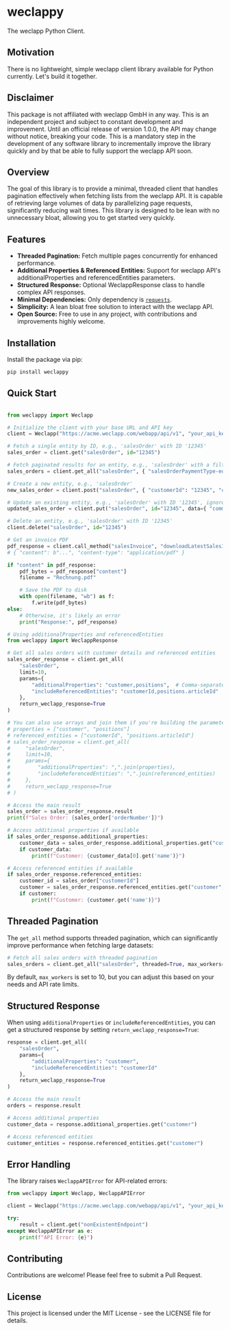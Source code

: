 # weclappy

The weclapp Python Client.

## Motivation

There is no lightweight, simple weclapp client library available for Python currently. Let's build it together.

## Disclaimer

This package is not affiliated with weclapp GmbH in any way. This is an independent project and subject to constant development and improvement. Until an official release of version 1.0.0, the API may change without notice, breaking your code. This is a mandatory step in the development of any software library to incrementally improve the library quickly and by that be able to fully support the weclapp API soon.

## Overview

The goal of this library is to provide a minimal, threaded client that handles pagination effectively when fetching lists from the weclapp API. It is capable of retrieving large volumes of data by parallelizing page requests, significantly reducing wait times. This library is designed to be lean with no unnecessary bloat, allowing you to get started very quickly.

## Features

- **Threaded Pagination:** Fetch multiple pages concurrently for enhanced performance.
- **Additional Properties & Referenced Entities:** Support for weclapp API's additionalProperties and referencedEntities parameters.
- **Structured Response:** Optional WeclappResponse class to handle complex API responses.
- **Minimal Dependencies:** Only dependency is [`requests`](https://pypi.org/project/requests/).
- **Simplicity:** A lean bloat free solution to interact with the weclapp API.
- **Open Source:** Free to use in any project, with contributions and improvements highly welcome.

## Installation

Install the package via pip:

```bash
pip install weclappy
```

## Quick Start

```python

from weclappy import Weclapp

# Initialize the client with your base URL and API key
client = Weclapp("https://acme.weclapp.com/webapp/api/v1", "your_api_key")

# Fetch a single entity by ID, e.g., 'salesOrder' with ID '12345'
sales_order = client.get("salesOrder", id="12345")

# Fetch paginated results for an entity, e.g., 'salesOrder' with a filter
sales_orders = client.get_all("salesOrder", { "salesOrderPaymentType-eq": "ADVANCE_PAYMENT" }, threaded=True)

# Create a new entity, e.g., 'salesOrder'
new_sales_order = client.post("salesOrder", { "customerId": "12345", "commission": "Hello, world!" })

# Update an existing entity, e.g., 'salesOrder' with ID '12345', ignoreMissingProperties is True per default
updated_sales_order = client.put("salesOrder", id="12345", data={ "commission": "Hello, universe!" })

# Delete an entity, e.g., 'salesOrder' with ID '12345'
client.delete("salesOrder", id="12345")

# Get an invoice PDF
pdf_response = client.call_method("salesInvoice", "downloadLatestSalesInvoicePdf", sales_invoice["id"], method="GET")
# { "content": b"...", "content-type": "application/pdf" }

if "content" in pdf_response:
    pdf_bytes = pdf_response["content"]
    filename = "Rechnung.pdf"

    # Save the PDF to disk
    with open(filename, "wb") as f:
        f.write(pdf_bytes)
else:
    # Otherwise, it's likely an error
    print("Response:", pdf_response)

# Using additionalProperties and referencedEntities
from weclappy import WeclappResponse

# Get all sales orders with customer details and referenced entities
sales_order_response = client.get_all(
    "salesOrder",
    limit=10,
    params={
        "additionalProperties": "customer,positions",  # Comma-separated property names
        "includeReferencedEntities": "customerId,positions.articleId"  # Comma-separated property paths
    },
    return_weclapp_response=True
)

# You can also use arrays and join them if you're building the parameters dynamically:
# properties = ["customer", "positions"]
# referenced_entities = ["customerId", "positions.articleId"]
# sales_order_response = client.get_all(
#     "salesOrder",
#     limit=10,
#     params={
#         "additionalProperties": ",".join(properties),
#         "includeReferencedEntities": ",".join(referenced_entities)
#     },
#     return_weclapp_response=True
# )

# Access the main result
sales_order = sales_order_response.result
print(f"Sales Order: {sales_order['orderNumber']}")

# Access additional properties if available
if sales_order_response.additional_properties:
    customer_data = sales_order_response.additional_properties.get("customer")
    if customer_data:
        print(f"Customer: {customer_data[0].get('name')}")

# Access referenced entities if available
if sales_order_response.referenced_entities:
    customer_id = sales_order["customerId"]
    customer = sales_order_response.referenced_entities.get("customer", {}).get(customer_id)
    if customer:
        print(f"Customer: {customer.get('name')}")
```

## Threaded Pagination

The `get_all` method supports threaded pagination, which can significantly improve performance when fetching large datasets:

```python
# Fetch all sales orders with threaded pagination
sales_orders = client.get_all("salesOrder", threaded=True, max_workers=10)
```

By default, `max_workers` is set to 10, but you can adjust this based on your needs and API rate limits.

## Structured Response

When using `additionalProperties` or `includeReferencedEntities`, you can get a structured response by setting `return_weclapp_response=True`:

```python
response = client.get_all(
    "salesOrder",
    params={
        "additionalProperties": "customer",
        "includeReferencedEntities": "customerId"
    },
    return_weclapp_response=True
)

# Access the main result
orders = response.result

# Access additional properties
customer_data = response.additional_properties.get("customer")

# Access referenced entities
customer_entities = response.referenced_entities.get("customer")
```

## Error Handling

The library raises `WeclappAPIError` for API-related errors:

```python
from weclappy import Weclapp, WeclappAPIError

client = Weclapp("https://acme.weclapp.com/webapp/api/v1", "your_api_key")

try:
    result = client.get("nonExistentEndpoint")
except WeclappAPIError as e:
    print(f"API Error: {e}")
```

## Contributing

Contributions are welcome! Please feel free to submit a Pull Request.

## License

This project is licensed under the MIT License - see the LICENSE file for details.
